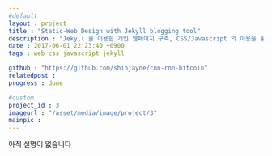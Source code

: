 ```yaml
---
#default
layout : project
title : "Static-Web Design with Jekyll blogging tool"
description : "Jekyll 을 이용한 개인 웹페이지 구축, CSS/Javascript 의 이용을 통한 Front-UI 디자인 작업"
date : 2017-06-01 22:23:40 +0900
tags : web css javascript jekyll 

github : "https://github.com/shinjayne/cnn-rnn-bitcoin"
relatedpost :
progress : done

#custom
project_id : 3
imageurl : "/asset/media/image/project/3"
mainpic :
---
```



아직 설명이 없습니다

